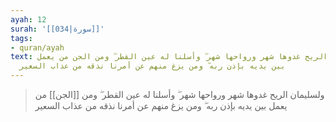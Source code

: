 ```yaml
---
ayah: 12
surah: '[[034|سورة]]'
tags:
- quran/ayah
text: ولسليمان الريح غدوها شهر ورواحها شهر ۖ وأسلنا له عين القطر ۖ ومن الجن من يعمل
  بين يديه بإذن ربه ۖ ومن يزغ منهم عن أمرنا نذقه من عذاب السعير
---
```

> ولسليمان الريح غدوها شهر ورواحها شهر ۖ وأسلنا له عين القطر ۖ ومن [[الجن]] من يعمل بين يديه بإذن ربه ۖ ومن يزغ منهم عن أمرنا نذقه من عذاب السعير
